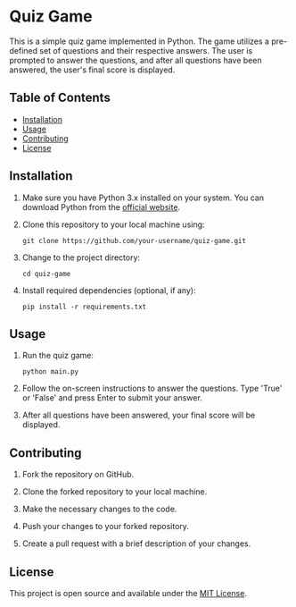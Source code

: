 # Quiz Game

This is a simple quiz game implemented in Python. The game utilizes a pre-defined set of questions and their respective answers. The user is prompted to answer the questions, and after all questions have been answered, the user's final score is displayed.

## Table of Contents

- [Installation](#installation)
- [Usage](#usage)
- [Contributing](#contributing)
- [License](#license)

## Installation

1. Make sure you have Python 3.x installed on your system. You can download Python from the [official website](https://www.python.org/downloads/).

2. Clone this repository to your local machine using:
   ```
   git clone https://github.com/your-username/quiz-game.git
   ```

3. Change to the project directory:
   ```
   cd quiz-game
   ```

4. Install required dependencies (optional, if any):
   ```
   pip install -r requirements.txt
   ```

## Usage

1. Run the quiz game:
   ```
   python main.py
   ```

2. Follow the on-screen instructions to answer the questions. Type 'True' or 'False' and press Enter to submit your answer.

3. After all questions have been answered, your final score will be displayed.

## Contributing

1. Fork the repository on GitHub.

2. Clone the forked repository to your local machine.

3. Make the necessary changes to the code.

4. Push your changes to your forked repository.

5. Create a pull request with a brief description of your changes.

## License

This project is open source and available under the [MIT License](LICENSE).